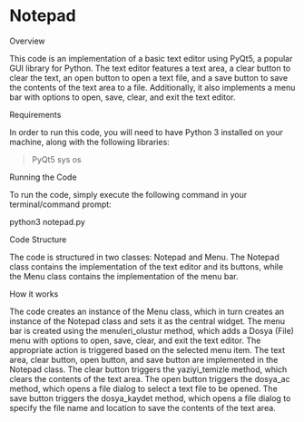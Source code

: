 # Notepad

Overview

This code is an implementation of a basic text editor using PyQt5, a popular GUI library for Python.
The text editor features a text area, a clear button to clear the text, an open button to open a text file, and a save button to save the contents of the text area to a file.
Additionally, it also implements a menu bar with options to open, save, clear, and exit the text editor.

Requirements

In order to run this code, you will need to have Python 3 installed on your machine, along with the following libraries:

>PyQt5
>sys
>os

Running the Code

To run the code, simply execute the following command in your terminal/command prompt:

python3 notepad.py

Code Structure

The code is structured in two classes: Notepad and Menu.
The Notepad class contains the implementation of the text editor and its buttons, while the Menu class contains the implementation of the menu bar.

How it works

The code creates an instance of the Menu class, which in turn creates an instance of the Notepad class and sets it as the central widget. 
The menu bar is created using the menuleri_olustur method, which adds a Dosya (File) menu with options to open, save, clear, and exit the text editor.
The appropriate action is triggered based on the selected menu item.
The text area, clear button, open button, and save button are implemented in the Notepad class.
The clear button triggers the yaziyi_temizle method, which clears the contents of the text area.
The open button triggers the dosya_ac method, which opens a file dialog to select a text file to be opened.
The save button triggers the dosya_kaydet method, which opens a file dialog to specify the file name and location to save the contents of the text area.
